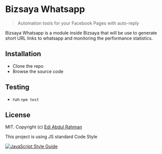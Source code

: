 # Bizsaya Whatsapp

> Automation tools for your Facebook Pages with auto-reply

Bizsaya Whatsapp is a module inside Bizsaya that will be use to generate short URL links to whatsapp 
and monitoring the performance statistics.

## Installation

* Clone the repo
* Browse the source code

## Testing

* run `npm test`

## License

MIT. Copyright (c) [Edi Abdul Rahman](http://dontpushpush.com)

This project is using JS standard Code Style

[![JavaScript Style Guide](https://cdn.rawgit.com/standard/standard/master/badge.svg)](https://github.com/standard/standard)